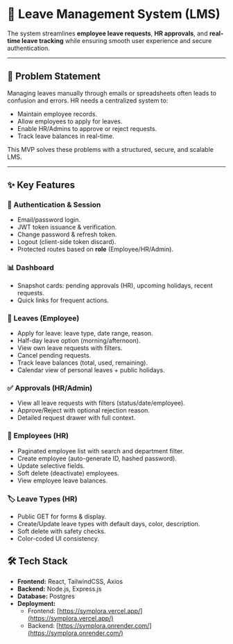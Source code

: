 # 📅 Leave Management System (LMS)

The system streamlines **employee leave requests**, **HR approvals**, and **real-time leave tracking** while ensuring smooth user experience and secure authentication.

---

## 🚀 Problem Statement

Managing leaves manually through emails or spreadsheets often leads to confusion and errors. HR needs a centralized system to:

* Maintain employee records.
* Allow employees to apply for leaves.
* Enable HR/Admins to approve or reject requests.
* Track leave balances in real-time.

This MVP solves these problems with a structured, secure, and scalable LMS.

---

## ✨ Key Features

### 🔑 Authentication & Session

* Email/password login.
* JWT token issuance & verification.
* Change password & refresh token.
* Logout (client-side token discard).
* Protected routes based on **role** (Employee/HR/Admin).

### 📊 Dashboard

* Snapshot cards: pending approvals (HR), upcoming holidays, recent requests.
* Quick links for frequent actions.

### 🌱 Leaves (Employee)

* Apply for leave: leave type, date range, reason.
* Half-day leave option (morning/afternoon).
* View own leave requests with filters.
* Cancel pending requests.
* Track leave balances (total, used, remaining).
* Calendar view of personal leaves + public holidays.

### ✅ Approvals (HR/Admin)

* View all leave requests with filters (status/date/employee).
* Approve/Reject with optional rejection reason.
* Detailed request drawer with full context.

### 👥 Employees (HR)

* Paginated employee list with search and department filter.
* Create employee (auto-generate ID, hashed password).
* Update selective fields.
* Soft delete (deactivate) employees.
* View employee leave balances.

### 🏷 Leave Types (HR)

* Public GET for forms & display.
* Create/Update leave types with default days, color, description.
* Soft delete with safety checks.
* Color-coded UI consistency.


## 🛠 Tech Stack

* **Frontend:** React, TailwindCSS, Axios
* **Backend:** Node.js, Express.js
* **Database:** Postgres
* **Deployment:**
  * Frontend: [https://symplora.vercel.app/](https://symplora.vercel.app/)  
  * Backend: [https://symplora.onrender.com/](https://symplora.onrender.com/) 

